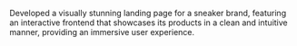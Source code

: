 Developed a visually stunning landing page for a sneaker brand, featuring an interactive frontend that showcases its products in a clean and intuitive manner, providing an immersive user experience.
